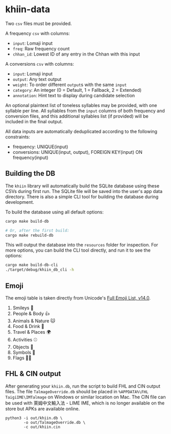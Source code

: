 # khiin-data

Two `csv` files must be provided.

A frequency `csv` with columns:

- `input`: Lomaji input
- `freq`: Raw frequency count
- `chhan_id`: Lowest ID of any entry in the Chhan with this input

A conversions `csv` with columns:

- `input`: Lomaji input
- `output`: Any text output
- `weight`: To order different `output`s with the same `input`
- `category`: An integer (0 = Default, 1 = Fallback, 2 = Extended)
- `annotation`: Hint text to display during candidate selection

An optional plaintext list of toneless syllables may be provided, with
one syllable per line. All syllables from the `input` columns of
both frequency and conversion files, and this additional syllables
list (if provided) will be included in the final output.

All data inputs are automatically deduplicated according to the
following constraints:

- frequency: UNIQUE(input)
- conversions: UNIQUE(input, output), FOREIGN KEY(input) ON frequency(input)

## Building the DB

The `khiin` library will automatically build the SQLite database using these
CSVs during first run. The SQLite file will be saved into the user's app data
directory. There is also a simple CLI tool for building the database during
development.

To build the database using all default options:

```bash
cargo make build-db

# Or, after the first build:
cargo make rebuild-db
```

This will output the database into the `resources` folder for inspection. For
more options, you can build the CLI tool directly, and run it to see the options:

```bash
cargo make build-db-cli
./target/debug/khiin_db_cli -h
```

## Emoji

The emoji table is taken directly from Unicode's [Full Emoji List, v14.0](https://unicode.org/emoji/charts/full-emoji-list.html).

1. Smileys 🙂
2. People & Body 👍
3. Animals & Nature 🐱
4. Food & Drink 🍌
5. Travel & Places 🌍
6. Activities ⚾
7. Objects 🔔
8. Symbols 🚻
9. Flags 🏴‍☠️

## FHL & CIN output

After generating your `khiin.db`, run the script to build FHL and CIN output files. The file `TalmageOverride.db` should be placed in `%APPDATA%\FHL TaigiIME\IMTalmage` on Windows or similar location on Mac. The CIN file can be used with 萊姆中文輸入法 - LIME IME, which is no longer available on the store but APKs are available online.

```
python3 -i out/khiin.db \
        -o out/TalmageOverride.db \
        -c out/khiin.cin
```
